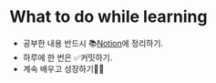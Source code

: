# What to do while learning
- 공부한 내용 반드시 📚[Notion](https://www.notion.so/React-1c82d87fdbe180d8a309cb87761e7fed?pvs=12)에 정리하기. 
- 하루에 한 번은 ✅커밋하기.
- 계속 배우고 성장하기🌳😎
